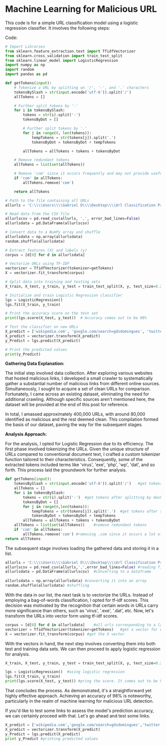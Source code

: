 # Machine Learning for Malicious URL

This code is for a simple URL classification model using a logistic regression classifier. It involves the following steps:

Code:

```python
# Import Libraries
from sklearn.feature_extraction.text import TfidfVectorizer
from sklearn.cross_validation import train_test_split
from sklearn.linear_model import LogisticRegression
import numpy as np
import random
import pandas as pd

def getTokens(input):
    # Tokenize a URL by splitting on '/', '-', and '.' characters
    tokensBySlash = str(input.encode('utf-8')).split('/')
    allTokens = []

    # Further split tokens by '-'
    for i in tokensBySlash:
        tokens = str(i).split('-')
        tokensByDot = []

        # Further split tokens by '.'
        for j in range(0, len(tokens)):
            tempTokens = str(tokens[j]).split('.')
            tokensByDot = tokensByDot + tempTokens

        allTokens = allTokens + tokens + tokensByDot

    # Remove redundant tokens
    allTokens = list(set(allTokens))

    # Remove 'com' since it occurs frequently and may not provide useful information
    if 'com' in allTokens:
        allTokens.remove('com')

    return allTokens

# Path to the file containing all URLs
allurls = 'C:\\\\Users\\\\Gabriel D\\\\Desktop\\\\Url Classification Project\\\\Data to Use\\\\allurls.txt'

# Read data from the CSV file
allurlscsv = pd.read_csv(allurls, ',', error_bad_lines=False)
allurlsdata = pd.DataFrame(allurlscsv)

# Convert data to a NumPy array and shuffle
allurlsdata = np.array(allurlsdata)
random.shuffle(allurlsdata)

# Extract features (X) and labels (y)
corpus = [d[0] for d in allurlsdata]

# Vectorize URLs using TF-IDF
vectorizer = TfidfVectorizer(tokenizer=getTokens)
X = vectorizer.fit_transform(corpus)

# Split data into training and testing sets
X_train, X_test, y_train, y_test = train_test_split(X, y, test_size=0.2, random_state=42)

# Initialize and train Logistic Regression classifier
lgs = LogisticRegression()
lgs.fit(X_train, y_train)

# Print the accuracy score on the test set
print(lgs.score(X_test, y_test))  # Accuracy comes out to be 98%

# Test the classifier on new URLs
X_predict = ['wikipedia.com', 'google.com/search=gdsdomingues', 'twitter.com', 'www.radsport-voggel.de/wp-admin/includes/log.exe', 'ahrenhei.without-transfer.ru/nethost.exe', 'www.itidea.it/centroesteticosothys/img/_notes/gum.exe']
X_predict = vectorizer.transform(X_predict)
y_Predict = lgs.predict(X_predict)

# Print the predicted values
print(y_Predict)
```

**Gathering Data Explanation:**

The initial step involved data collection. After exploring various websites that hosted malicious links, I developed a small crawler to systematically gather a substantial number of malicious links from different online sources. Simultaneously, I sought to acquire a set of clean URLs for comparison. Fortunately, I came across an existing dataset, eliminating the need for additional crawling. Although specific sources aren't mentioned here, the dataset will be provided at the end of this post for reference.

In total, I amassed approximately 400,000 URLs, with around 80,000 identified as malicious and the rest deemed clean. This compilation formed the basis of our dataset, paving the way for the subsequent stages.

**Analysis Approach:**

For the analysis, I opted for Logistic Regression due to its efficiency. The first phase involved tokenizing the URLs. Given the unique structure of URLs compared to conventional document text, I crafted a custom tokenizer function tailored to their characteristics. Consequently, some of the extracted tokens included terms like 'virus', 'exe', 'php', 'wp', 'dat', and so forth. This process laid the groundwork for further analysis.

```python
def getTokens(input):
	tokensBySlash = str(input.encode('utf-8')).split('/')	#get tokens after splitting by slash
	allTokens = []
	for i in tokensBySlash:
		tokens = str(i).split('-')	#get tokens after splitting by dash
		tokensByDot = []
		for j in range(0,len(tokens)):
			tempTokens = str(tokens[j]).split('.')	#get tokens after splitting by dot
			tokensByDot = tokensByDot + tempTokens
		allTokens = allTokens + tokens + tokensByDot
	allTokens = list(set(allTokens))	#remove redundant tokens
	if 'com' in allTokens:
		allTokens.remove('com')	#removing .com since it occurs a lot of times and it should not be included in our features
return allTokens
```

The subsequent stage involves loading the gathered data and storing it in a list.

```python
allurls = 'C:\\\\Users\\\\Gabriel D\\\\Desktop\\\\Url Classification Project\\\\Data to Use\\\\allurls.txt'	#path to our all urls file
allurlscsv = pd.read_csv(allurls,',',error_bad_lines=False)	#reading file
allurlsdata = pd.DataFrame(allurlscsv)	#converting to a dataframe
 
allurlsdata = np.array(allurlsdata)	#converting it into an array
random.shuffle(allurlsdata)	#shuffling
```

With the data in our list, the next task is to vectorize the URLs. Instead of employing a bag-of-words classification, I opted for tf-idf scores. This decision was motivated by the recognition that certain words in URLs carry more significance than others, such as 'virus', '.exe', '.dat', etc. Now, let's transform the URLs into vector form using tf-idf scores.

```python
corpus = [d[0] for d in allurlsdata]	#all urls corresponding to a label (either good or bad)
vectorizer = TfidfVectorizer(tokenizer=getTokens)	#get a vector for each url but use our customized tokenizer
X = vectorizer.fit_transform(corpus) #get the X vector
```

With the vectors in hand, the next step involves converting them into both test and training data sets. We can then proceed to apply logistic regression for analysis.

```python
X_train, X_test, y_train, y_test = train_test_split(X, y, test_size=0.2, random_state=42)	#split into training and testing set 80/20 ratio

lgs = LogisticRegression()	#using logistic regression
lgs.fit(X_train, y_train)
print(lgs.score(X_test, y_test)) #pring the score. It comes out to be 98%
```

That concludes the process. As demonstrated, it's a straightforward yet highly effective approach. Achieving an accuracy of 98% is noteworthy, particularly in the realm of machine learning for malicious URL detection.

If you'd like to test some links to assess the model's prediction accuracy, we can certainly proceed with that. Let's go ahead and test some links.

```python
X_predict = ['wikipedia.com','google.com/search=gdsdomingues','twitter.com','www.radsport-voggel.de/wp-admin/includes/log.exe','ahrenhei.without-transfer.ru/nethost.exe','www.itidea.it/centroesteticosothys/img/_notes/gum.exe']
X_predict = vectorizer.transform(X_predict)
y_Predict = lgs.predict(X_predict)
print y_Predict #printing predicted values
```

